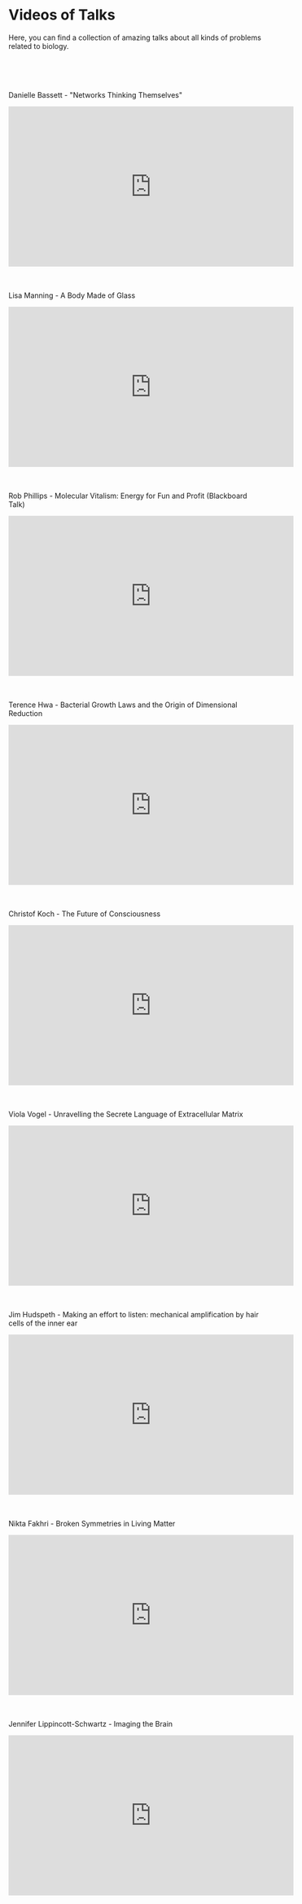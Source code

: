 # Videos of Talks

Here, you can find a collection of amazing talks about all kinds of problems related to biology.  


<br />
<br />
<br />



Danielle Bassett - "Networks Thinking Themselves"

<iframe width="560" height="315" src="https://www.youtube.com/embed/KWLIbfLoE8c" frameborder="0" allow="accelerometer; autoplay; encrypted-media; gyroscope; picture-in-picture" allowfullscreen></iframe>

<br />
<br />
<br />


Lisa Manning - A Body Made of Glass

<iframe width="560" height="315" src="https://www.youtube.com/embed/a9Z_Hj_P1Aw" frameborder="0" allow="accelerometer; autoplay; encrypted-media; gyroscope; picture-in-picture" allowfullscreen></iframe>


<br />
<br />
<br />



Rob Phillips - Molecular Vitalism: Energy for Fun and Profit (Blackboard Talk)

<iframe width="560" height="315" src="https://www.youtube.com/embed/9NgT1z1Kcbs" frameborder="0" allow="accelerometer; autoplay; encrypted-media; gyroscope; picture-in-picture" allowfullscreen></iframe>


<br />
<br />
<br />



Terence Hwa - Bacterial Growth Laws and the Origin of Dimensional Reduction

<iframe width="560" height="315" src="https://www.youtube.com/embed/bNcl61EEMsA" frameborder="0" allow="accelerometer; autoplay; encrypted-media; gyroscope; picture-in-picture" allowfullscreen></iframe>


<br />
<br />
<br />



Christof Koch - The Future of Consciousness

<iframe width="560" height="315" src="https://www.youtube.com/embed/luGE5e2_xKM" frameborder="0" allow="accelerometer; autoplay; encrypted-media; gyroscope; picture-in-picture" allowfullscreen></iframe>


<br />
<br />
<br />



Viola Vogel - Unravelling the Secrete Language of Extracellular Matrix

<iframe width="560" height="315" src="https://www.youtube.com/embed/baZfJjQvwWQ" frameborder="0" allow="accelerometer; autoplay; encrypted-media; gyroscope; picture-in-picture" allowfullscreen></iframe>


<br />
<br />
<br />



Jim Hudspeth - Making an effort to listen: mechanical amplification by hair cells of the inner ear

<iframe width="560" height="315" src="https://www.youtube.com/embed/L5F4ejiRL4I" frameborder="0" allow="accelerometer; autoplay; encrypted-media; gyroscope; picture-in-picture" allowfullscreen></iframe>


<br />
<br />
<br />




Nikta Fakhri - Broken Symmetries in Living Matter

<iframe width="560" height="315" src="https://www.youtube.com/embed/7Qg3ytAMBOc" frameborder="0" allow="accelerometer; autoplay; encrypted-media; gyroscope; picture-in-picture" allowfullscreen></iframe>


<br />
<br />
<br />




Jennifer Lippincott-Schwartz - Imaging the Brain

<iframe width="560" height="315" src="https://www.youtube.com/embed/iIDajNF0wi4" frameborder="0" allow="accelerometer; autoplay; encrypted-media; gyroscope; picture-in-picture" allowfullscreen></iframe>
